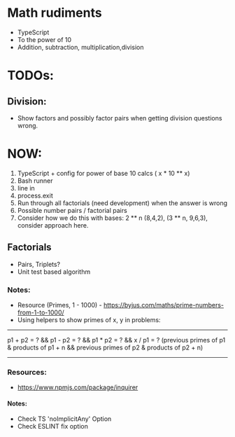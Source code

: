 # Math rudiments

* TypeScript
* To the power of 10
* Addition, subtraction, multiplication,division

# TODOs:

## Division:

* Show factors and possibly factor pairs when getting division questions wrong.

# NOW:

1. TypeScript + config for power of base 10 calcs ( x * 10 ** x)
2. Bash runner
3. line in
4. process.exit
5. Run through all factorials (need development) when the answer is wrong
6. Possible number pairs / factorial pairs
7. Consider how we do this with bases: 2 ** n (8,4,2), (3 ** n, 9,6,3), consider approach here.


## Factorials

* Pairs, Triplets?
* Unit test based algorithm

### Notes:

* Resource (Primes, 1 - 1000) - https://byjus.com/maths/prime-numbers-from-1-to-1000/
* Using helpers to show primes of x, y in problems:

-------------------------------------------------------------------------------------

p1 + p2 = ? && p1 - p2 = ? && p1 * p2 = ? && x / p1 = ?
(previous primes of p1 & products of p1 + n && previous primes of p2 & products of p2 + n)

-------------------------------------------------------------------------------------

### Resources:

* https://www.npmjs.com/package/inquirer


#### Notes:

* Check TS 'noImplicitAny' Option
* Check ESLINT fix option
